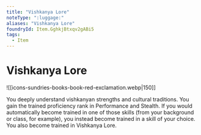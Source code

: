 ```yaml
---
title: "Vishkanya Lore"
noteType: ":luggage:"
aliases: "Vishkanya Lore"
foundryId: Item.GghkjBtxqv2gABi5
tags:
  - Item
---
```


# Vishkanya Lore
![[icons-sundries-books-book-red-exclamation.webp|150]]

You deeply understand vishkanyan strengths and cultural traditions. You gain the trained proficiency rank in Performance and Stealth. If you would automatically become trained in one of those skills (from your background or class, for example), you instead become trained in a skill of your choice. You also become trained in Vishkanya Lore.
